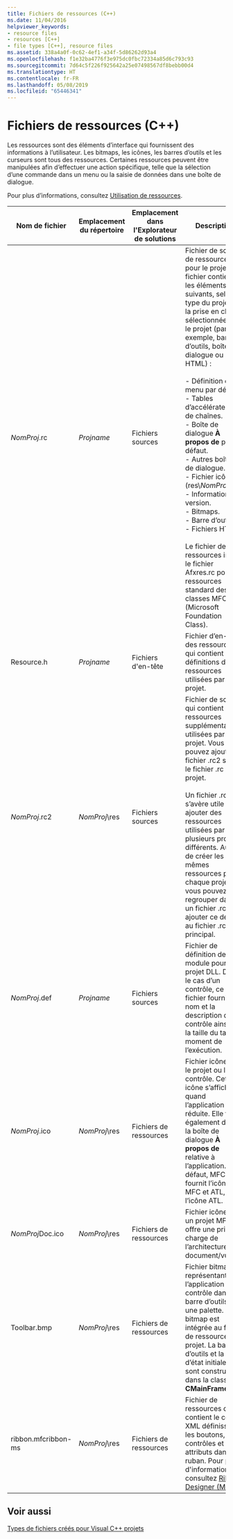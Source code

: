```yaml
---
title: Fichiers de ressources (C++)
ms.date: 11/04/2016
helpviewer_keywords:
- resource files
- resources [C++]
- file types [C++], resource files
ms.assetid: 338a4a0f-0c62-4ef1-a34f-5d86262d93a4
ms.openlocfilehash: f1e32ba4776f3e975dc0fbc72334a85d6c793c93
ms.sourcegitcommit: 7d64c5f226f925642a25e07498567df8bebb00d4
ms.translationtype: HT
ms.contentlocale: fr-FR
ms.lasthandoff: 05/08/2019
ms.locfileid: "65446341"
---
```

# <a name="resource-files-c"></a>Fichiers de ressources (C++)

Les ressources sont des éléments d’interface qui fournissent des informations à l’utilisateur. Les bitmaps, les icônes, les barres d’outils et les curseurs sont tous des ressources. Certaines ressources peuvent être manipulées afin d’effectuer une action spécifique, telle que la sélection d’une commande dans un menu ou la saisie de données dans une boîte de dialogue.

Pour plus d’informations, consultez [Utilisation de ressources](../../windows/working-with-resource-files.md).

|Nom de fichier|Emplacement du répertoire|Emplacement dans l'Explorateur de solutions|Description|
|---------------|------------------------|--------------------------------|-----------------|
|*NomProj*.rc|*Projname*|Fichiers sources|Fichier de script de ressources pour le projet. Ce fichier contient les éléments suivants, selon le type du projet et la prise en charge sélectionnée pour le projet (par exemple, barres d’outils, boîtes de dialogue ou HTML) :<br /><br />- Définition du menu par défaut.<br />- Tables d’accélérateurs et de chaînes.<br />- Boîte de dialogue **À propos de** par défaut.<br />- Autres boîtes de dialogue.<br />- Fichier icône (res\\*NomProj*.ico).<br />- Informations de version.<br />- Bitmaps.<br />- Barre d’outils.<br />- Fichiers HTML.<br /><br /> Le fichier de ressources inclut le fichier Afxres.rc pour les ressources standard des classes MFC (Microsoft Foundation Class).|
|Resource.h|*Projname*|Fichiers d'en-tête|Fichier d’en-tête des ressources qui contient les définitions des ressources utilisées par le projet.|
|*NomProj*.rc2|*NomProj*\res|Fichiers sources|Fichier de script qui contient les ressources supplémentaires utilisées par le projet. Vous pouvez ajouter le fichier .rc2 sous le fichier .rc du projet.<br /><br /> Un fichier .rc2 s’avère utile pour ajouter des ressources utilisées par plusieurs projets différents. Au lieu de créer les mêmes ressources pour chaque projet, vous pouvez les regrouper dans un fichier .rc2 et ajouter ce dernier au fichier .rc principal.|
|*NomProj*.def|*Projname*|Fichiers sources|Fichier de définition de module pour un projet DLL. Dans le cas d’un contrôle, ce fichier fournit le nom et la description du contrôle ainsi que la taille du tas au moment de l’exécution.|
|*NomProj*.ico|*NomProj*\res|Fichiers de ressources|Fichier icône pour le projet ou le contrôle. Cette icône s’affiche quand l’application est réduite. Elle figure également dans la boîte de dialogue **À propos de** relative à l’application. Par défaut, MFC fournit l’icône MFC et ATL, l’icône ATL.|
|*NomProj*Doc.ico|*NomProj*\res|Fichiers de ressources|Fichier icône pour un projet MFC qui offre une prise en charge de l’architecture document/vue.|
|Toolbar.bmp|*NomProj*\res|Fichiers de ressources|Fichier bitmap représentant l’application ou le contrôle dans une barre d’outils ou une palette. Cette bitmap est intégrée au fichier de ressources du projet. La barre d’outils et la barre d’état initiales sont construites dans la classe **CMainFrame**.|
|ribbon.mfcribbon-ms|*NomProj*\res|Fichiers de ressources|Fichier de ressources qui contient le code XML définissant les boutons, les contrôles et les attributs dans le ruban. Pour plus d'informations, consultez [Ribbon Designer (MFC)](../../mfc/ribbon-designer-mfc.md).|

## <a name="see-also"></a>Voir aussi

[Types de fichiers créés pour Visual C++ projets](file-types-created-for-visual-cpp-projects.md)
